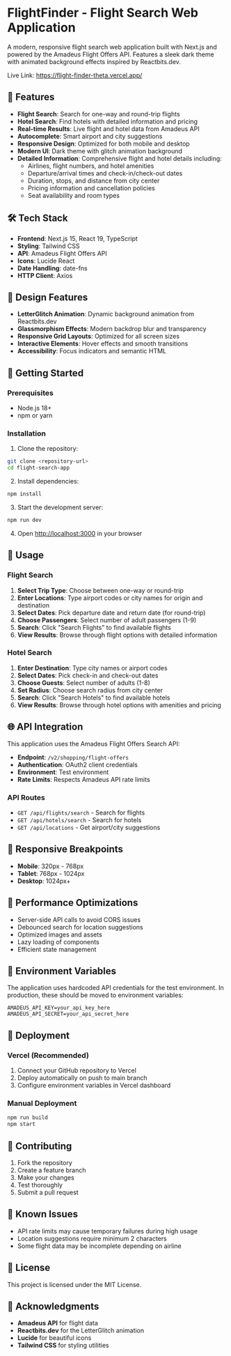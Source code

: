 # FlightFinder - Flight Search Web Application

A modern, responsive flight search web application built with Next.js and powered by the Amadeus Flight Offers API. Features a sleek dark theme with animated background effects inspired by Reactbits.dev.

Live Link: https://flight-finder-theta.vercel.app/

## 🚀 Features

- **Flight Search**: Search for one-way and round-trip flights
- **Hotel Search**: Find hotels with detailed information and pricing
- **Real-time Results**: Live flight and hotel data from Amadeus API
- **Autocomplete**: Smart airport and city suggestions
- **Responsive Design**: Optimized for both mobile and desktop
- **Modern UI**: Dark theme with glitch animation background
- **Detailed Information**: Comprehensive flight and hotel details including:
  - Airlines, flight numbers, and hotel amenities
  - Departure/arrival times and check-in/check-out dates
  - Duration, stops, and distance from city center
  - Pricing information and cancellation policies
  - Seat availability and room types

## 🛠 Tech Stack

- **Frontend**: Next.js 15, React 19, TypeScript
- **Styling**: Tailwind CSS
- **API**: Amadeus Flight Offers API
- **Icons**: Lucide React
- **Date Handling**: date-fns
- **HTTP Client**: Axios

## 🎨 Design Features

- **LetterGlitch Animation**: Dynamic background animation from Reactbits.dev
- **Glassmorphism Effects**: Modern backdrop blur and transparency
- **Responsive Grid Layouts**: Optimized for all screen sizes
- **Interactive Elements**: Hover effects and smooth transitions
- **Accessibility**: Focus indicators and semantic HTML

## 🚀 Getting Started

### Prerequisites

- Node.js 18+
- npm or yarn

### Installation

1. Clone the repository:

```bash
git clone <repository-url>
cd flight-search-app
```

2. Install dependencies:

```bash
npm install
```

3. Start the development server:

```bash
npm run dev
```

4. Open [http://localhost:3000](http://localhost:3000) in your browser

## 📱 Usage

### Flight Search

1. **Select Trip Type**: Choose between one-way or round-trip
2. **Enter Locations**: Type airport codes or city names for origin and destination
3. **Select Dates**: Pick departure date and return date (for round-trip)
4. **Choose Passengers**: Select number of adult passengers (1-9)
5. **Search**: Click "Search Flights" to find available flights
6. **View Results**: Browse through flight options with detailed information

### Hotel Search

1. **Enter Destination**: Type city names or airport codes
2. **Select Dates**: Pick check-in and check-out dates
3. **Choose Guests**: Select number of adults (1-8)
4. **Set Radius**: Choose search radius from city center
5. **Search**: Click "Search Hotels" to find available hotels
6. **View Results**: Browse through hotel options with amenities and pricing

## 🌐 API Integration

This application uses the Amadeus Flight Offers Search API:

- **Endpoint**: `/v2/shopping/flight-offers`
- **Authentication**: OAuth2 client credentials
- **Environment**: Test environment
- **Rate Limits**: Respects Amadeus API rate limits

### API Routes

- `GET /api/flights/search` - Search for flights
- `GET /api/hotels/search` - Search for hotels
- `GET /api/locations` - Get airport/city suggestions

## 📱 Responsive Breakpoints

- **Mobile**: 320px - 768px
- **Tablet**: 768px - 1024px
- **Desktop**: 1024px+

## 🎯 Performance Optimizations

- Server-side API calls to avoid CORS issues
- Debounced search for location suggestions
- Optimized images and assets
- Lazy loading of components
- Efficient state management

## 🔧 Environment Variables

The application uses hardcoded API credentials for the test environment. In production, these should be moved to environment variables:

```env
AMADEUS_API_KEY=your_api_key_here
AMADEUS_API_SECRET=your_api_secret_here
```

## 🚀 Deployment

### Vercel (Recommended)

1. Connect your GitHub repository to Vercel
2. Deploy automatically on push to main branch
3. Configure environment variables in Vercel dashboard

### Manual Deployment

```bash
npm run build
npm start
```

## 📝 Contributing

1. Fork the repository
2. Create a feature branch
3. Make your changes
4. Test thoroughly
5. Submit a pull request

## 🐛 Known Issues

- API rate limits may cause temporary failures during high usage
- Location suggestions require minimum 2 characters
- Some flight data may be incomplete depending on airline

## 📄 License

This project is licensed under the MIT License.

## 🙏 Acknowledgments

- **Amadeus API** for flight data
- **Reactbits.dev** for the LetterGlitch animation
- **Lucide** for beautiful icons
- **Tailwind CSS** for styling utilities

